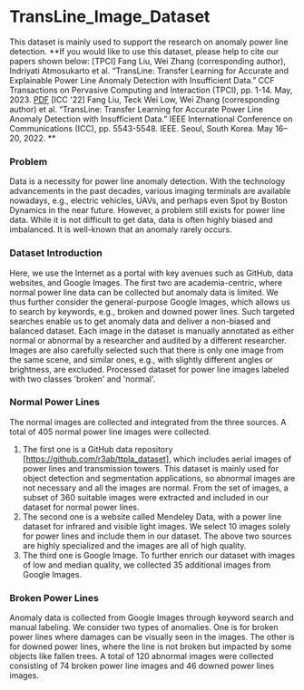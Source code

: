 # TransLine_Image_Dataset
This dataset is mainly used to support the research on anomaly power line detection. 
**If you would like to use this dataset, please help to cite our papers shown below:
\[TPCI\] Fang Liu, Wei Zhang (corresponding author), Indriyati Atmosukarto et al. “TransLine: Transfer Learning for Accurate and Explainable Power Line Anomaly Detection with Insufficient Data.” CCF Transactions on Pervasive Computing and Interaction (TPCI), pp. 1-14. May, 2023. [PDF](https://drive.google.com/file/d/1xlFw19fNJ2rvbx-m56LS9C1YeIn-gF8I/view?pli=1)
\[ICC '22\] Fang Liu, Teck Wei Low, Wei Zhang (corresponding author) et al. “TransLine: Transfer Learning for Accurate Power Line Anomaly Detection with Insufficient Data.” IEEE International Conference on Communications (ICC), pp. 5543-5548. IEEE. Seoul, South Korea. May 16–20, 2022.
**
### Problem
Data is a necessity for power line anomaly detection. With the technology advancements in the past decades, various imaging terminals are available nowadays, e.g., electric vehicles, UAVs, and perhaps even Spot by Boston Dynamics in the near future. However, a problem still exists for power line data. While it is not difficult to get data, data is often highly biased and imbalanced. It is well-known that an anomaly rarely occurs.

### Dataset Introduction
Here, we use the Internet as a portal with key avenues such as GitHub, data websites, and Google Images. The first two are academia-centric, where normal power line data can be collected but anomaly data is limited. We thus further consider the general-purpose Google Images, which allows us to search by keywords, e.g., broken and downed power lines. Such targeted searches enable us to get anomaly data and deliver a non-biased and balanced dataset. Each image in the dataset is manually annotated as either normal or abnormal by a researcher and audited by a different researcher. Images are also carefully selected such that there is only one image from the same scene, and similar ones, e.g., with slightly different angles or brightness, are excluded. Processed dataset for power line images labeled with two classes 'broken' and 'normal'.

### Normal Power Lines
The normal images are collected and integrated from the three sources. A total of 405 normal power line images were collected.
1. The first one is a GitHub data repository [https://github.com/r3ab/ttpla_dataset], which includes aerial images of power lines and transmission towers. This dataset is mainly used for object detection and segmentation applications, so abnormal images are not necessary and all the images are normal. From the set of images, a subset of 360 suitable images were extracted and included in our dataset for normal power lines.
2. The second one is a website called Mendeley Data, with a power line dataset for infrared and visible light images. We select 10 images solely for power lines and include them in our dataset. The above two sources are highly specialized and the images are all of high quality.
3. The third one is Google Image. To further enrich our dataset with images of low and median quality, we collected 35 additional images from Google Images.

### Broken Power Lines
Anomaly data is collected from Google Images through keyword search and manual labeling. We consider two types of anomalies. One is for broken power lines where damages can be visually seen in the images. The other is for downed power lines, where the line is not broken but impacted by some objects like fallen trees. A total of 120 abnormal images were collected consisting of 74 broken power line images and 46 downed power lines images.
